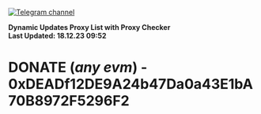 [![Telegram channel](https://img.shields.io/endpoint?url=https://runkit.io/damiankrawczyk/telegram-badge/branches/master?url=https://t.me/n4z4v0d)](https://t.me/n4z4v0d) 

**Dynamic Updates Proxy List with Proxy Checker**  
**Last Updated: 18.12.23 09:52**

# DONATE (_any evm_) - 0xDEADf12DE9A24b47Da0a43E1bA70B8972F5296F2
